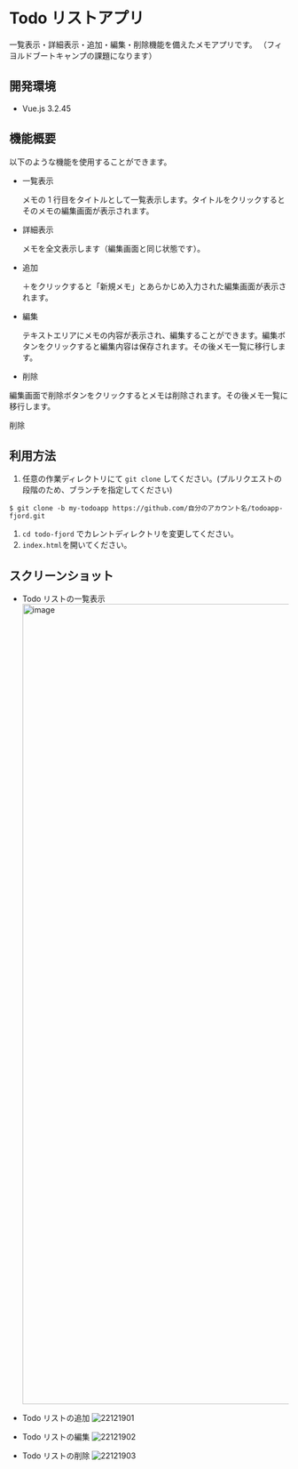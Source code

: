 # Todo リストアプリ

一覧表示・詳細表示・追加・編集・削除機能を備えたメモアプリです。
（フィヨルドブートキャンプの課題になります）

## 開発環境

- Vue.js 3.2.45

## 機能概要

以下のような機能を使用することができます。

- 一覧表示

  メモの 1 行目をタイトルとして一覧表示します。タイトルをクリックするとそのメモの編集画面が表示されます。

- 詳細表示

  メモを全文表示します（編集画面と同じ状態です）。

- 追加

  ＋をクリックすると「新規メモ」とあらかじめ入力された編集画面が表示されます。

- 編集

  テキストエリアにメモの内容が表示され、編集することができます。編集ボタンをクリックすると編集内容は保存されます。その後メモ一覧に移行します。

- 削除

編集画面で削除ボタンをクリックするとメモは削除されます。その後メモ一覧に移行します。

削除

## 利用方法

1. 任意の作業ディレクトリにて `git clone` してください。(プルリクエストの段階のため、ブランチを指定してください)

```
$ git clone -b my-todoapp https://github.com/自分のアカウント名/todoapp-fjord.git
```

1. `cd todo-fjord` でカレントディレクトリを変更してください。
1. `index.html`を開いてください。

## スクリーンショット

- Todo リストの一覧表示
  <img width="1440" alt="image" src="https://user-images.githubusercontent.com/77523896/208381967-8b883671-4634-4f30-9149-2e22e7d8a87d.png">

- Todo リストの追加
  ![22121901](https://user-images.githubusercontent.com/77523896/208381482-0aeb7797-0798-44da-b64c-227b19631663.gif)

- Todo リストの編集
  ![22121902](https://user-images.githubusercontent.com/77523896/208382402-40b5ee69-349b-44f2-988c-7674cf7c9a5c.gif)

- Todo リストの削除
  ![22121903](https://user-images.githubusercontent.com/77523896/208382641-0a7ca9ff-6c93-4749-a5d6-8d9a47cabc73.gif)
